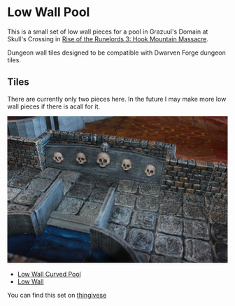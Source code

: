 Low Wall Pool
=============

This is a small set of low wall pieces for a pool in Grazuul's Domain at Skull's Crossing in [Rise of the Runelords 3: Hook Mountain Massacre](http://paizo.com/pathfinder/adventurePath/riseOfTheRunelords).

Dungeon wall tiles designed to be compatible with Dwarven Forge dungeon tiles.


Tiles
-----

There are currently only two pieces here.  In the future I may make more low wall pieces if there is acall for it.

![Low walls surrounding pool](IMG_7784.JPG)

* [Low Wall Curved Pool](low_wall_pool_curved_tile.stl)
* [Low Wall](low_wall.stl)

You can find this set on [thingivese](http://www.thingiverse.com/thing:178621)


